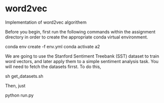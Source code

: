 # word2vec

Implementation of word2vec algorithem


Before you begin, first run the following commands within the assignment directory in order
to create the appropriate conda virtual environment.

conda env create -f env.yml
conda activate a2

We are going to use the Stanford Sentiment Treebank (SST) dataset to train word
vectors, and later apply them to a simple sentiment analysis task. You will need to fetch the datasets
firrst. To do this,

sh get_datasets.sh

Then, just 

python run.py
